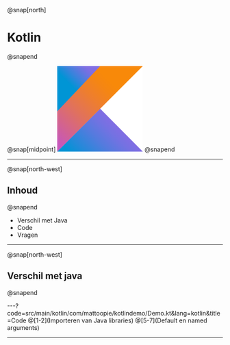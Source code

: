 @snap[north]
# Kotlin
@snapend

@snap[midpoint]
<img src="presentation/assets/logo.png" width="200" height="200" alt="Kotlin logo"/>
@snapend

---
@snap[north-west]
## Inhoud
@snapend

* Verschil met Java
* Code
* Vragen

---
@snap[north-west]
## Verschil met java
@snapend

---?code=src/main/kotlin/com/mattoopie/kotlindemo/Demo.kt&lang=kotlin&title=Code
@[1-2](Importeren van Java libraries)
@[5-7](Default en named arguments)


---
